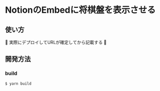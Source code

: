 # NotionのEmbedに将棋盤を表示させる

## 使い方

🚧 実際にデプロイしてURLが確定してから記載する 🚧

## 開発方法

### build
```
$ yarn build
```